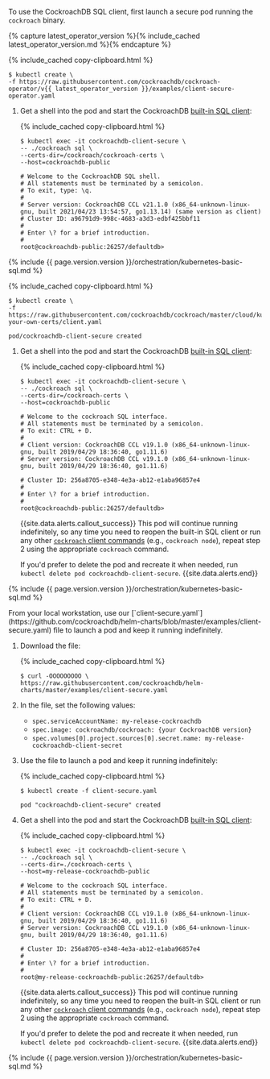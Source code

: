 To use the CockroachDB SQL client, first launch a secure pod running the `cockroach` binary.

<section class="filter-content" markdown="1" data-scope="operator">

{% capture latest_operator_version %}{% include_cached latest_operator_version.md %}{% endcapture %}

{% include_cached copy-clipboard.html %}
~~~ shell
$ kubectl create \
-f https://raw.githubusercontent.com/cockroachdb/cockroach-operator/v{{ latest_operator_version }}/examples/client-secure-operator.yaml
~~~

1. Get a shell into the pod and start the CockroachDB [built-in SQL client](cockroach-sql.html):

    {% include_cached copy-clipboard.html %}
    ~~~ shell
    $ kubectl exec -it cockroachdb-client-secure \
    -- ./cockroach sql \
    --certs-dir=/cockroach/cockroach-certs \
    --host=cockroachdb-public
    ~~~

    ~~~
    # Welcome to the CockroachDB SQL shell.
    # All statements must be terminated by a semicolon.
    # To exit, type: \q.
    #
    # Server version: CockroachDB CCL v21.1.0 (x86_64-unknown-linux-gnu, built 2021/04/23 13:54:57, go1.13.14) (same version as client)
    # Cluster ID: a96791d9-998c-4683-a3d3-edbf425bbf11
    #
    # Enter \? for a brief introduction.
    #
    root@cockroachdb-public:26257/defaultdb>
    ~~~

{% include {{ page.version.version }}/orchestration/kubernetes-basic-sql.md %}
</section>

<section class="filter-content" markdown="1" data-scope="manual">

{% include_cached copy-clipboard.html %}
~~~ shell
$ kubectl create \
-f https://raw.githubusercontent.com/cockroachdb/cockroach/master/cloud/kubernetes/bring-your-own-certs/client.yaml
~~~

~~~
pod/cockroachdb-client-secure created
~~~

1. Get a shell into the pod and start the CockroachDB [built-in SQL client](cockroach-sql.html):

    {% include_cached copy-clipboard.html %}
    ~~~ shell
    $ kubectl exec -it cockroachdb-client-secure \
    -- ./cockroach sql \
    --certs-dir=/cockroach-certs \
    --host=cockroachdb-public
    ~~~

    ~~~
    # Welcome to the cockroach SQL interface.
    # All statements must be terminated by a semicolon.
    # To exit: CTRL + D.
    #
    # Client version: CockroachDB CCL v19.1.0 (x86_64-unknown-linux-gnu, built 2019/04/29 18:36:40, go1.11.6)
    # Server version: CockroachDB CCL v19.1.0 (x86_64-unknown-linux-gnu, built 2019/04/29 18:36:40, go1.11.6)

    # Cluster ID: 256a8705-e348-4e3a-ab12-e1aba96857e4
    #
    # Enter \? for a brief introduction.
    #
    root@cockroachdb-public:26257/defaultdb>
    ~~~

    {{site.data.alerts.callout_success}}
    This pod will continue running indefinitely, so any time you need to reopen the built-in SQL client or run any other [`cockroach` client commands](cockroach-commands.html) (e.g., `cockroach node`), repeat step 2 using the appropriate `cockroach` command.

    If you'd prefer to delete the pod and recreate it when needed, run `kubectl delete pod cockroachdb-client-secure`.
    {{site.data.alerts.end}}

{% include {{ page.version.version }}/orchestration/kubernetes-basic-sql.md %}
</section>

<section class="filter-content" markdown="1" data-scope="helm">
From your local workstation, use our [`client-secure.yaml`](https://github.com/cockroachdb/helm-charts/blob/master/examples/client-secure.yaml) file to launch a pod and keep it running indefinitely.

1. Download the file:

    {% include_cached copy-clipboard.html %}
    ~~~ shell
    $ curl -OOOOOOOOO \
    https://raw.githubusercontent.com/cockroachdb/helm-charts/master/examples/client-secure.yaml
    ~~~

1. In the file, set the following values:
    - `spec.serviceAccountName: my-release-cockroachdb`
    - `spec.image: cockroachdb/cockroach: {your CockroachDB version}`
    - `spec.volumes[0].project.sources[0].secret.name: my-release-cockroachdb-client-secret`

1. Use the file to launch a pod and keep it running indefinitely:

    {% include_cached copy-clipboard.html %}
    ~~~ shell
    $ kubectl create -f client-secure.yaml
    ~~~

    ~~~
    pod "cockroachdb-client-secure" created
    ~~~

1. Get a shell into the pod and start the CockroachDB [built-in SQL client](cockroach-sql.html):

    {% include_cached copy-clipboard.html %}
    ~~~ shell
    $ kubectl exec -it cockroachdb-client-secure \
    -- ./cockroach sql \
    --certs-dir=./cockroach-certs \
    --host=my-release-cockroachdb-public
    ~~~

    ~~~
    # Welcome to the cockroach SQL interface.
    # All statements must be terminated by a semicolon.
    # To exit: CTRL + D.
    #
    # Client version: CockroachDB CCL v19.1.0 (x86_64-unknown-linux-gnu, built 2019/04/29 18:36:40, go1.11.6)
    # Server version: CockroachDB CCL v19.1.0 (x86_64-unknown-linux-gnu, built 2019/04/29 18:36:40, go1.11.6)

    # Cluster ID: 256a8705-e348-4e3a-ab12-e1aba96857e4
    #
    # Enter \? for a brief introduction.
    #
    root@my-release-cockroachdb-public:26257/defaultdb>
    ~~~

    {{site.data.alerts.callout_success}}
    This pod will continue running indefinitely, so any time you need to reopen the built-in SQL client or run any other [`cockroach` client commands](cockroach-commands.html) (e.g., `cockroach node`), repeat step 2 using the appropriate `cockroach` command.

    If you'd prefer to delete the pod and recreate it when needed, run `kubectl delete pod cockroachdb-client-secure`.
    {{site.data.alerts.end}}

{% include {{ page.version.version }}/orchestration/kubernetes-basic-sql.md %}
</section>